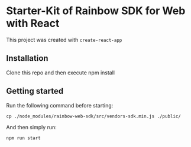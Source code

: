 # Starter-Kit of Rainbow SDK for Web with React 

This project was created with `create-react-app`

## Installation

Clone this repo and then execute npm install

## Getting started

Run the following command before starting:

`cp ./node_modules/rainbow-web-sdk/src/vendors-sdk.min.js ./public/`

And then simply run:

`npm run start`
